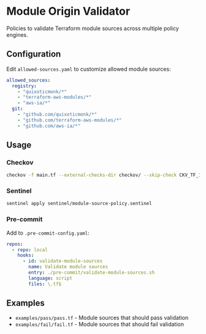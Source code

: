# Module Origin Validator

Policies to validate Terraform module sources across multiple policy engines.

## Configuration

Edit `allowed-sources.yaml` to customize allowed module sources:

```yaml
allowed_sources:
  registry:
    - "quixoticmonk/*"
    - "terraform-aws-modules/*" 
    - "aws-ia/*"
  git:
    - "github.com/quixoticmonk/*"
    - "github.com/terraform-aws-modules/*"
    - "github.com/aws-ia/*"
```

## Usage

### Checkov
```bash
checkov -f main.tf --external-checks-dir checkov/ --skip-check CKV_TF_1,CKV_TF_2
```

### Sentinel
```bash
sentinel apply sentinel/module-source-policy.sentinel
```

### Pre-commit
Add to `.pre-commit-config.yaml`:
```yaml
repos:
  - repo: local
    hooks:
      - id: validate-module-sources
        name: Validate module sources
        entry: ./pre-commit/validate-module-sources.sh
        language: script
        files: \.tf$
```

## Examples

- `examples/pass/pass.tf` - Module sources that should pass validation
- `examples/fail/fail.tf` - Module sources that should fail validation
